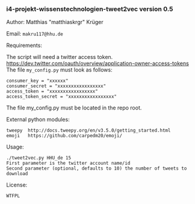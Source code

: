 ### i4-projekt-wissenstechnologien-tweet2vec version 0.5

Author: Matthias "matthiaskrgr" Krüger

Email: `makru117@hhu.de`

Requirements:


The script will need a twitter access token.
https://dev.twitter.com/oauth/overview/application-owner-access-tokens
The file ````my_config.py```` must look as follows:
````
consumer_key = "xxxxxx"
consumer_secret = "xxxxxxxxxxxxxxxxx"
access_token = "xxxxxxxxxxxxxxxxx"
access_token_secret = "xxxxxxxxxxxxxxxxx"
````

The file my_config.py must be located in the repo root.


External python modules:
````
tweepy  http://docs.tweepy.org/en/v3.5.0/getting_started.html
emoji   https://github.com/carpedm20/emoji/
````

Usage:
````
./tweet2vec.py HHU_de 15
First parameter is the twitter account name/id
Second parameter (optional, defaults to 10) the number of tweets to download
````


License:
````
WTFPL
`````
